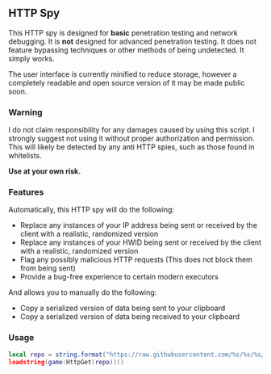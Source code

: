 ## HTTP Spy
This HTTP spy is designed for **basic** penetration testing and network debugging. It is **not** designed for advanced penetration testing.
It does not feature bypassing techniques or other methods of being undetected. It simply works.

The user interface is currently minified to reduce storage, however a completely readable and open source version of it may be made public soon.
### Warning
I do not claim responsibility for any damages caused by using this script. I strongly suggest not using it without proper authorization and permission.
This will likely be detected by any anti HTTP spies, such as those found in whitelists.

**Use at your own risk.**
### Features
Automatically, this HTTP spy will do the following:
- Replace any instances of your IP address being sent or received by the client with a realistic, randomized version
- Replace any instances of your HWID being sent or received by the client with a realistic, randomized version
- Flag any possibly malicious HTTP requests (This does not block them from being sent)
- Provide a bug-free experience to certain modern executors

And allows you to manually do the following:
- Copy a serialized version of data being sent to your clipboard
- Copy a serialized version of data being received to your clipboard
### Usage
```lua
local repo = string.format("https://raw.githubusercontent.com/%s/%s/%s/main.lua", "realstufflol", "HTTP-Spy", "main")
loadstring(game:HttpGet(repo))()
```

